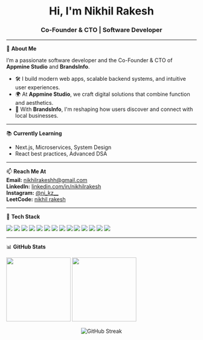 <h1 align="center">Hi, I'm Nikhil Rakesh</h1>
<h3 align="center">Co-Founder & CTO | Software Developer</h3>

---

🚀 **About Me**

I’m a passionate software developer and the Co-Founder & CTO of **Appmine Studio** and **BrandsInfo**.

- 🛠 I build modern web apps, scalable backend systems, and intuitive user experiences.
- 🌍 At **Appmine Studio**, we craft digital solutions that combine function and aesthetics.
- 📍 With **BrandsInfo**, I'm reshaping how users discover and connect with local businesses.

---

📚 **Currently Learning**

- Next.js, Microservices, System Design
- React best practices, Advanced DSA

---

📫 **Reach Me At**  
**Email:** nikhilrakeshh@gmail.com  
**LinkedIn:** [linkedin.com/in/nikhilrakesh](https://linkedin.com/in/nikhilrakesh)  
**Instagram:** [@ni_kz__](https://instagram.com/ni_kz__)  
**LeetCode:** [nikhil rakesh](https://leetcode.com/nikhil%20rakesh)

---

🧰 **Tech Stack**

<img src="https://img.shields.io/badge/-JavaScript-black?style=flat-square&logo=javascript" />
<img src="https://img.shields.io/badge/-Node.js-black?style=flat-square&logo=node.js" />
<img src="https://img.shields.io/badge/-Express-black?style=flat-square&logo=express" />
<img src="https://img.shields.io/badge/-React-black?style=flat-square&logo=react" />
<img src="https://img.shields.io/badge/-MongoDB-black?style=flat-square&logo=mongodb" />
<img src="https://img.shields.io/badge/-Java-black?style=flat-square&logo=java" />
<img src="https://img.shields.io/badge/-C-black?style=flat-square&logo=c" />
<img src="https://img.shields.io/badge/-TailwindCSS-black?style=flat-square&logo=tailwind-css" />
<img src="https://img.shields.io/badge/-HTML5-black?style=flat-square&logo=html5" />
<img src="https://img.shields.io/badge/-CSS3-black?style=flat-square&logo=css3" />
<img src="https://img.shields.io/badge/-Git-black?style=flat-square&logo=git" />
<img src="https://img.shields.io/badge/-Postman-black?style=flat-square&logo=postman" />
<img src="https://img.shields.io/badge/-Figma-black?style=flat-square&logo=figma" />
<img src="https://img.shields.io/badge/-Photoshop-black?style=flat-square&logo=adobe-photoshop" />

---

📊 **GitHub Stats**

<p align="left">
  <img height="170em" src="https://github-readme-stats.vercel.app/api?username=nikhilrakesh&show_icons=true&hide_border=true" />
  <img height="170em" src="https://github-readme-stats.vercel.app/api/top-langs/?username=nikhilrakesh&layout=compact&hide_border=true" />
</p>

<p align="center">
  <img src="https://github-readme-streak-stats.herokuapp.com/?user=nikhilrakesh&hide_border=true" alt="GitHub Streak" />
</p>
